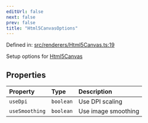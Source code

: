 ```yaml
---
editUrl: false
next: false
prev: false
title: "Html5CanvasOptions"
---
```


Defined in: [src/renderers/Html5Canvas.ts:19](https://github.com/jaames/flipnote.js/blob/70a96e94737c1e7105e9b3794d97b5baff2fd78b/src/renderers/Html5Canvas.ts#L19)

Setup options for [Html5Canvas](../../../../../../api/classes/html5canvas)

## Properties

| Property | Type | Description |
| :------ | :------ | :------ |
| <a id="usedpi"></a> `useDpi` | `boolean` | Use DPI scaling |
| <a id="usesmoothing"></a> `useSmoothing` | `boolean` | Use image smoothing |
